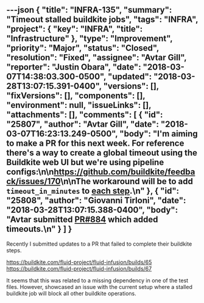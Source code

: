 ---json
{
  "title": "INFRA-135",
  "summary": "Timeout stalled buildkite jobs",
  "tags": "INFRA",
  "project": {
    "key": "INFRA",
    "title": "Infrastructure"
  },
  "type": "Improvement",
  "priority": "Major",
  "status": "Closed",
  "resolution": "Fixed",
  "assignee": "Avtar Gill",
  "reporter": "Justin Obara",
  "date": "2018-03-07T14:38:03.300-0500",
  "updated": "2018-03-28T13:07:15.391-0400",
  "versions": [],
  "fixVersions": [],
  "components": [],
  "environment": null,
  "issueLinks": [],
  "attachments": [],
  "comments": [
    {
      "id": "25807",
      "author": "Avtar Gill",
      "date": "2018-03-07T16:23:13.249-0500",
      "body": "I'm aiming to make a PR for this next week. For reference there's a way to create a global timeout using the Buildkite web UI but we're using pipeline configs:\n\n<https://github.com/buildkite/feedback/issues/170>\n\nThe workaround will be to add `timeout_in_minutes` to [each step](https://github.com/fluid-project/infusion/blob/master/.buildkite/pipeline.yml).\n"
    },
    {
      "id": "25808",
      "author": "Giovanni Tirloni",
      "date": "2018-03-28T13:07:15.388-0400",
      "body": "Avtar submitted [PR#884](https://github.com/fluid-project/infusion/pull/884) which added timeouts.\n"
    }
  ]
}
---
Recently I submitted updates to a PR that failed to complete their buildkite steps. 

<https://buildkite.com/fluid-project/fluid-infusion/builds/65> \
<https://buildkite.com/fluid-project/fluid-infusion/builds/67>

It seems that this was related to a missing dependency in one of the test files. However, showcased an issue with the current setup where a stalled buildkite job will block all other buildkite operations.

        